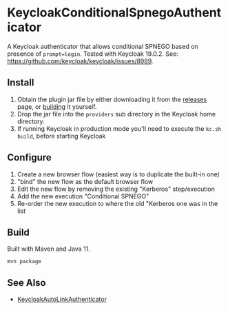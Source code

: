 # KeycloakConditionalSpnegoAuthenticator
A Keycloak authenticator that allows conditional SPNEGO based on presence of `prompt=login`.  Tested with Keycloak 19.0.2.  See: https://github.com/keycloak/keycloak/issues/8989.

## Install
1. Obtain the plugin jar file by either downloading it from the [releases](https://github.com/slominskir/KeycloakConditionalSpnegoAuthenticator/releases) page, or [building](https://github.com/slominskir/KeycloakConditionalSpnegoAuthenticator#build) it yourself.
2. Drop the jar file into the `providers` sub directory in the Keycloak home directory.
3. If running Keycloak in production mode you'll need to execute the `kc.sh build`, before starting Keycloak

## Configure
1. Create a new browser flow (easiest way is to duplicate the built-in one)
2. "bind" the new flow as the default browser flow
3. Edit the new flow by removing the existing "Kerberos" step/execution
4. Add the new execution "Conditional SPNEGO"
5. Re-order the new execution to where the old "Kerberos one was in the list

## Build
Built with Maven and Java 11.

```
mvn package
```


## See Also
- [KeycloakAutoLinkAuthenticator](https://github.com/slominskir/KeycloakAutoLinkAuthenticator)
